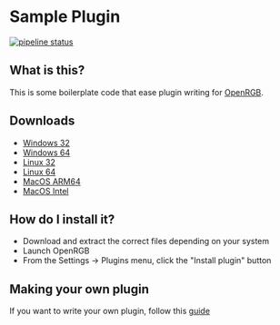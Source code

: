 # Sample Plugin 

[![pipeline status](https://gitlab.com/OpenRGBDevelopers/OpenRGBSamplePlugin/badges/master/pipeline.svg)](https://gitlab.com/OpenRGBDevelopers/OpenRGBSamplePlugin/-/commits/master)

## What is this?

This is some boilerplate code that ease plugin writing for [OpenRGB](https://gitlab.com/CalcProgrammer1/OpenRGB).

## Downloads

* [Windows 32](https://gitlab.com/OpenRGBDevelopers/OpenRGBSamplePlugin/-/jobs/artifacts/master/download?job=Windows%2032)
* [Windows 64](https://gitlab.com/OpenRGBDevelopers/OpenRGBSamplePlugin/-/jobs/artifacts/master/download?job=Windows%2064)
* [Linux 32](https://gitlab.com/OpenRGBDevelopers/OpenRGBSamplePlugin/-/jobs/artifacts/master/download?job=Linux%2032)
* [Linux 64](https://gitlab.com/OpenRGBDevelopers/OpenRGBSamplePlugin/-/jobs/artifacts/master/download?job=Linux%2064)
* [MacOS ARM64](https://gitlab.com/OpenRGBDevelopers/OpenRGBSamplePlugin/-/jobs/artifacts/master/download?job=MacOS%20ARM64)
* [MacOS Intel](https://gitlab.com/OpenRGBDevelopers/OpenRGBSamplePlugin/-/jobs/artifacts/master/download?job=MacOS%20Intel)

## How do I install it?

* Download and extract the correct files depending on your system
* Launch OpenRGB
* From the Settings -> Plugins menu, click the "Install plugin" button

## Making your own plugin

If you want to write your own plugin, follow this [guide](./CONTRIBUTING.md)

